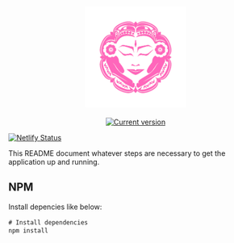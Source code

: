 <div align="center">
  <img src="./src/assets/images/logo.png" width='200' alt='Logo Tybali'>
</div>

<br/>

<div align="center">
  <a href='https://chouchoutebyflo.com'>
    <img src="https://img.shields.io/badge/version-v1.0.0-blue" alt='Current version'>
  </a>

</div>


  [![Netlify Status](https://api.netlify.com/api/v1/badges/99ed878c-c084-4d5b-9cf7-fc47b374d1b3/deploy-status)](https://app.netlify.com/sites/suspicious-newton-9f4541/deploys)
<br/>


This README document whatever steps are necessary to get the application up and running.

## NPM

Install depencies like below:

```shell
# Install dependencies
npm install
```
